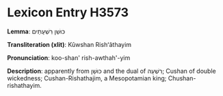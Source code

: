 # Lexicon Entry H3573

**Lemma**: כּוּשַׁן רִשְׁעָתַיִם

**Transliteration (xlit)**: Kûwshan Rishʻâthayim

**Pronunciation**: koo-shan' rish-awthah'-yim

**Description**:
apparently from כּוּשָׁן and the dual of רִשְׁעָה; Cushan of double wickedness; Cushan-Rishathajim, a Mesopotamian king; Chushan-rishathayim.
